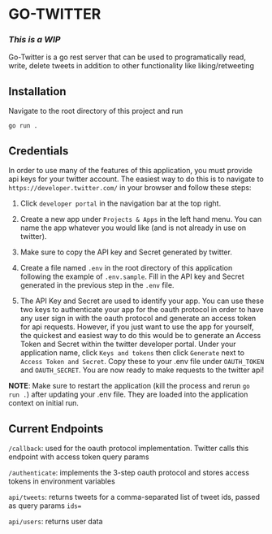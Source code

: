 # GO-TWITTER

### _This is a WIP_

Go-Twitter is a go rest server that can be used to programatically read, write, delete tweets in addition to other functionality like liking/retweeting

## Installation

Navigate to the root directory of this project and run

```
go run .
```

## Credentials

In order to use many of the features of this application, you must provide api keys for your twitter account. The easiest way to do this is to navigate to `https://developer.twitter.com/` in your browser and follow these steps:

1) Click `developer portal` in the navigation bar at the top right.

2) Create a new app under `Projects & Apps` in the left hand menu. You can name the app whatever you would like (and is not already in use on twitter).

3) Make sure to copy the API key and Secret generated by twitter.

4) Create a file named `.env` in the root directory of this application following the example of `.env.sample`. Fill in the API key and Secret generated in the previous step in the `.env` file.

5) The API Key and Secret are used to identify your app. You can use these two keys to authenticate your app for the oauth protocol in order to have any user sign in with the oauth protocol and generate an access token for api requests. However, if you just want to use the app for yourself, the quickest and easiest way to do this would be to generate an Access Token and Secret within the twitter developer portal. Under your application name, click `Keys and tokens` then click `Generate` next to `Access Token and Secret`. Copy these to your .env file under `OAUTH_TOKEN` and `OAUTH_SECRET`. You are now ready to make requests to the twitter api!

**NOTE**: Make sure to restart the application (kill the process and rerun `go run .`) after updating your .env file. They are loaded into the application context on initial run.

## Current Endpoints

`/callback`: used for the oauth protocol implementation. Twitter calls this endpoint with access token query params

`/authenticate`: implements the 3-step oauth protocol and stores access tokens in environment variables

`api/tweets`: returns tweets for a comma-separated list of tweet ids, passed as query params `ids=`

`api/users`: returns user data 
